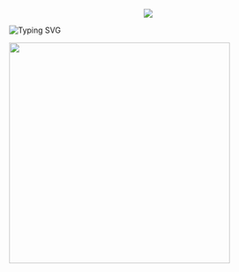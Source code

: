 <p align="center">
<img src="https://capsule-render.vercel.app/api?type=waving&color=timeGradient&height=300&&section=header&text=HI THERE!&fontSize=90&fontAlign=50&fontAlignY=30&desc=I'm smr&descAlign=50&descSize=30&descAlignY=60&animation=twinkling" />
</p>

![Typing SVG](https://readme-typing-svg.demolab.com?font=Fira+Code&pause=1000&color=0C82F7&center=true&width=435&lines=Welcome+to+my+GitHub+profile+page!)

<img align="center" width="400" src="https://github-readme-stats.vercel.app/api?username=smr8890&theme=transparent&include_all_commits=true&show_icons=true&hide_border=true" />
